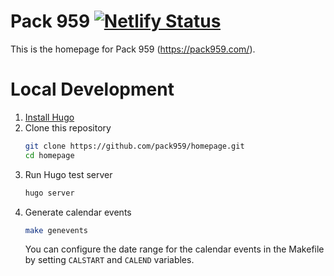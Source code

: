 # Pack 959 [![Netlify Status](https://api.netlify.com/api/v1/badges/d115f79f-e3b4-419e-b682-4e9b343eec7a/deploy-status)](https://app.netlify.com/sites/pack959/deploys)

This is the homepage for Pack 959 (https://pack959.com/).

# Local Development

1. [Install Hugo](https://gohugo.io/overview/installing/)
1. Clone this repository
    ```bash
    git clone https://github.com/pack959/homepage.git
    cd homepage
    ```
1. Run Hugo test server
    ```bash
    hugo server
    ```
1. Generate calendar events
    ```bash
    make genevents
    ```
    You can configure the date range for the calendar events in the Makefile by
    setting `CALSTART` and `CALEND` variables.